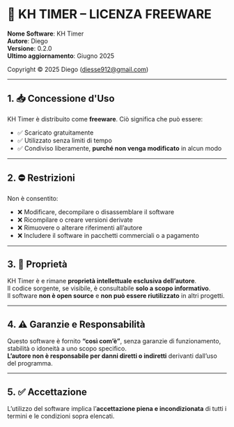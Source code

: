 # 📜 KH TIMER – LICENZA FREEWARE

**Nome Software**: KH Timer  
**Autore**: Diego  
**Versione**: 0.2.0  
**Ultimo aggiornamento**: Giugno 2025

Copyright © 2025 Diego (diesse912@gmail.com)

---

## 1. 📥 Concessione d'Uso

KH Timer è distribuito come **freeware**. Ciò significa che può essere:

- ✅ Scaricato gratuitamente  
- ✅ Utilizzato senza limiti di tempo  
- ✅ Condiviso liberamente, **purché non venga modificato** in alcun modo

---

## 2. ⛔ Restrizioni

Non è consentito:

- ❌ Modificare, decompilare o disassemblare il software  
- ❌ Ricompilare o creare versioni derivate  
- ❌ Rimuovere o alterare riferimenti all’autore  
- ❌ Includere il software in pacchetti commerciali o a pagamento

---

## 3. 🔐 Proprietà

KH Timer è e rimane **proprietà intellettuale esclusiva dell’autore**.  
Il codice sorgente, se visibile, è consultabile **solo a scopo informativo**.  
Il software **non è open source** e **non può essere riutilizzato** in altri progetti.

---

## 4. ⚠️ Garanzie e Responsabilità

Questo software è fornito **“così com’è”**, senza garanzie di funzionamento, stabilità o idoneità a uno scopo specifico.  
**L’autore non è responsabile per danni diretti o indiretti** derivanti dall’uso del programma.

---

## 5. ✅ Accettazione

L’utilizzo del software implica l’**accettazione piena e incondizionata** di tutti i termini e le condizioni sopra elencati.

